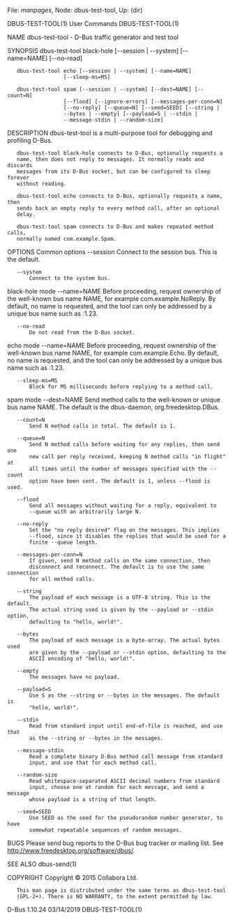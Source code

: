 File: *manpages*,  Node: dbus-test-tool,  Up: (dir)

DBUS-TEST-TOOL(1)                User Commands               DBUS-TEST-TOOL(1)



NAME
       dbus-test-tool - D-Bus traffic generator and test tool

SYNOPSIS
       dbus-test-tool black-hole [--session | --system] [--name=NAME]
                      [--no-read]

       dbus-test-tool echo [--session | --system] [--name=NAME]
                      [--sleep-ms=MS]

       dbus-test-tool spam [--session | --system] [--dest=NAME] [--count=N]
                      [--flood] [--ignore-errors] [--messages-per-conn=N]
                      [--no-reply] [--queue=N] [--seed=SEED] [--string |
                      --bytes | --empty] [--payload=S | --stdin |
                      --message-stdin | --random-size]

DESCRIPTION
       dbus-test-tool is a multi-purpose tool for debugging and profiling
       D-Bus.

       dbus-test-tool black-hole connects to D-Bus, optionally requests a
       name, then does not reply to messages. It normally reads and discards
       messages from its D-Bus socket, but can be configured to sleep forever
       without reading.

       dbus-test-tool echo connects to D-Bus, optionally requests a name, then
       sends back an empty reply to every method call, after an optional
       delay.

       dbus-test-tool spam connects to D-Bus and makes repeated method calls,
       normally named com.example.Spam.

OPTIONS
   Common options
       --session
           Connect to the session bus. This is the default.

       --system
           Connect to the system bus.

   black-hole mode
       --name=NAME
           Before proceeding, request ownership of the well-known bus name
           NAME, for example com.example.NoReply. By default, no name is
           requested, and the tool can only be addressed by a unique bus name
           such as :1.23.

       --no-read
           Do not read from the D-Bus socket.

   echo mode
       --name=NAME
           Before proceeding, request ownership of the well-known bus name
           NAME, for example com.example.Echo. By default, no name is
           requested, and the tool can only be addressed by a unique bus name
           such as :1.23.

       --sleep-ms=MS
           Block for MS milliseconds before replying to a method call.

   spam mode
       --dest=NAME
           Send method calls to the well-known or unique bus name NAME. The
           default is the dbus-daemon, org.freedesktop.DBus.

       --count=N
           Send N method calls in total. The default is 1.

       --queue=N
           Send N method calls before waiting for any replies, then send one
           new call per reply received, keeping N method calls "in flight" at
           all times until the number of messages specified with the --count
           option have been sent. The default is 1, unless --flood is used.

       --flood
           Send all messages without waiting for a reply, equivalent to
           --queue with an arbitrarily large N.

       --no-reply
           Set the "no reply desired" flag on the messages. This implies
           --flood, since it disables the replies that would be used for a
           finite --queue length.

       --messages-per-conn=N
           If given, send N method calls on the same connection, then
           disconnect and reconnect. The default is to use the same connection
           for all method calls.

       --string
           The payload of each message is a UTF-8 string. This is the default.
           The actual string used is given by the --payload or --stdin option,
           defaulting to "hello, world!".

       --bytes
           The payload of each message is a byte-array. The actual bytes used
           are given by the --payload or --stdin option, defaulting to the
           ASCII encoding of "hello, world!".

       --empty
           The messages have no payload.

       --payload=S
           Use S as the --string or --bytes in the messages. The default is
           "hello, world!".

       --stdin
           Read from standard input until end-of-file is reached, and use that
           as the --string or --bytes in the messages.

       --message-stdin
           Read a complete binary D-Bus method call message from standard
           input, and use that for each method call.

       --random-size
           Read whitespace-separated ASCII decimal numbers from standard
           input, choose one at random for each message, and send a message
           whose payload is a string of that length.

       --seed=SEED
           Use SEED as the seed for the pseudorandom number generator, to have
           somewhat repeatable sequences of random messages.

BUGS
       Please send bug reports to the D-Bus bug tracker or mailing list. See
       http://www.freedesktop.org/software/dbus/.

SEE ALSO
       dbus-send(1)

COPYRIGHT
       Copyright © 2015 Collabora Ltd.

       This man page is distributed under the same terms as dbus-test-tool
       (GPL-2+). There is NO WARRANTY, to the extent permitted by law.




D-Bus 1.10.24                     03/14/2019                 DBUS-TEST-TOOL(1)
